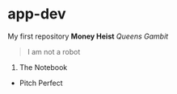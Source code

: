 # app-dev
My first repository
**Money Heist**
*Queens Gambit*
> I am not a robot
1. The Notebook
- Pitch Perfect

